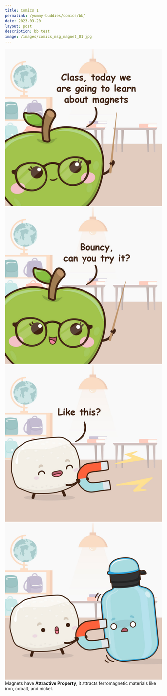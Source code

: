 ```yaml
---
title: Comics 1
permalink: /yummy-buddies/comics/bb/
date: 2023-03-20
layout: post
description: bb test
image: /images/comics_msg_magnet_01.jpg
---
```


![](/images/comics_msg_magnet_01.jpg)
![](/images/comics_msg_magnet_02.jpg)
![](/images/comics_msg_magnet_03.jpg)
![](/images/comics_msg_magnet_04.jpg)
Magnets have **Attractive Property**, it attracts ferromagnetic materials like iron, cobalt, and nickel.



